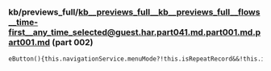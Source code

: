 ### kb/previews_full/kb__previews_full__kb__previews_full__flows__time-first__any_time_selected@guest.har.part041.md.part001.md.part001.md (part 002)

```md
eButton(){this.navigationService.menuMode?!this.isRepeatRecord&&!this.isMoveRecord&&this.navigationService.getNextStepTrackBtnN
```

```

